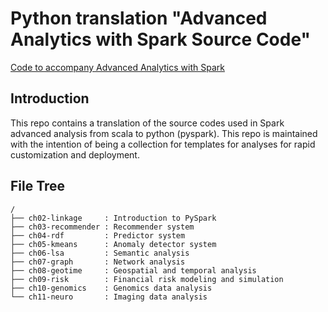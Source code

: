 # Python translation "Advanced Analytics with Spark Source Code"

[Code to accompany Advanced Analytics with Spark](https://github.com/sryza/aas)

## Introduction

This repo contains a translation of the source codes used in Spark advanced analysis from scala to python (pyspark).
This repo is maintained with the intention of being a collection for templates for analyses for rapid customization and deployment.

## File Tree

```
/
├── ch02-linkage     : Introduction to PySpark
├── ch03-recommender : Recommender system
├── ch04-rdf         : Predictor system
├── ch05-kmeans      : Anomaly detector system
├── ch06-lsa         : Semantic analysis
├── ch07-graph       : Network analysis
├── ch08-geotime     : Geospatial and temporal analysis
├── ch09-risk        : Financial risk modeling and simulation
├── ch10-genomics	 : Genomics data analysis
└── ch11-neuro		 : Imaging data analysis
```
